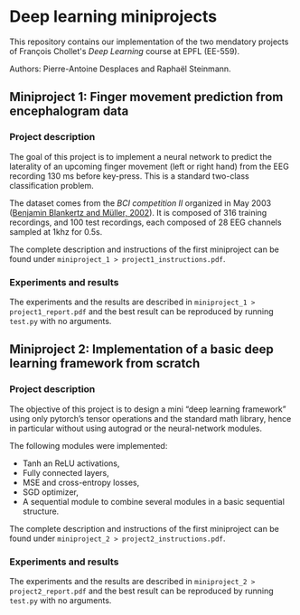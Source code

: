 # Deep learning miniprojects

This repository contains our implementation of the two mendatory projects of François Chollet's _Deep Learning_ course at EPFL (EE-559).

Authors: Pierre-Antoine Desplaces and Raphaël Steinmann.

## Miniproject 1: Finger movement prediction from encephalogram data

### Project description
The goal of this project is to implement a neural network to predict the laterality of an upcoming finger movement (left or right hand) from the EEG recording 130 ms before key-press. This is a standard two-class classification problem.

The dataset comes from the _BCI competition II_ organized in May 2003 ([Benjamin Blankertz and Müller, 2002](http://www.bbci.de/competition/ii/)). It is composed of 316 training recordings, and 100 test recordings, each composed of 28 EEG channels sampled at 1khz for 0.5s.

The complete description and instructions of the first miniproject can be found under `miniproject_1 > project1_instructions.pdf`.

### Experiments and results

The experiments and the results are described in `miniproject_1 > project1_report.pdf` and the best result can be reproduced by running `test.py` with no arguments.

## Miniproject 2: Implementation of a basic deep learning framework from scratch 

### Project description
The objective of this project is to design a mini “deep learning framework” using only pytorch’s tensor operations and the standard math library, hence in particular without using autograd or the neural-network modules.

The following modules were implemented:
- Tanh an ReLU activations,
- Fully connected layers,
- MSE and cross-entropy losses,
- SGD optimizer,
- A sequential module to combine several modules in a basic sequential structure.

The complete description and instructions of the first miniproject can be found under `miniproject_2 > project2_instructions.pdf`.

### Experiments and results

The experiments and the results are described in `miniproject_2 > project2_report.pdf` and the best result can be reproduced by running `test.py` with no arguments.
